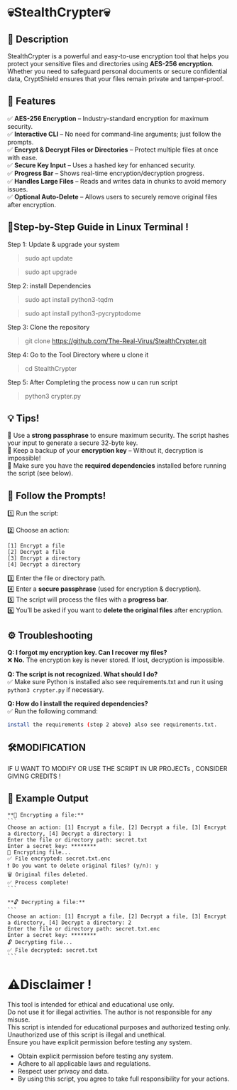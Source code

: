 # 💀StealthCrypter💀

## 📜 Description
StealthCrypter is a powerful and easy-to-use encryption tool that helps you protect your sensitive files and directories using **AES-256 encryption**. Whether you need to safeguard personal documents or secure confidential data, CryptShield ensures that your files remain private and tamper-proof.

## 🔑 Features
✅ **AES-256 Encryption** – Industry-standard encryption for maximum security.  
✅ **Interactive CLI** – No need for command-line arguments; just follow the prompts.  
✅ **Encrypt & Decrypt Files or Directories** – Protect multiple files at once with ease.  
✅ **Secure Key Input** – Uses a hashed key for enhanced security.  
✅ **Progress Bar** – Shows real-time encryption/decryption progress.  
✅ **Handles Large Files** – Reads and writes data in chunks to avoid memory issues.  
✅ **Optional Auto-Delete** – Allows users to securely remove original files after encryption.  

## 🚀Step-by-Step Guide in Linux Terminal !

Step 1: Update & upgrade your system  
>sudo apt update  

>sudo apt upgrade  

Step 2: install Dependencies  
>sudo apt install python3-tqdm  

>sudo apt install python3-pycryptodome  
 
Step 3: Clone the repository  
>git clone https://github.com/The-Real-Virus/StealthCrypter.git  

Step 4: Go to the Tool Directory where u clone it  
>cd StealthCrypter  

Step 5: After Completing the process now u can run script  
>python3 crypter.py  

## 💡 Tips!
🔹 Use a **strong passphrase** to ensure maximum security. The script hashes your input to generate a secure 32-byte key.  
🔹 Keep a backup of your **encryption key** – Without it, decryption is impossible!  
🔹 Make sure you have the **required dependencies** installed before running the script (see below).  

## 🤝 Follow the Prompts!
1️⃣ Run the script:  

2️⃣ Choose an action:
   ```
   [1] Encrypt a file
   [2] Decrypt a file
   [3] Encrypt a directory
   [4] Decrypt a directory
   ```
3️⃣ Enter the file or directory path.  
4️⃣ Enter a **secure passphrase** (used for encryption & decryption).  
5️⃣ The script will process the files with a **progress bar**.  
6️⃣ You’ll be asked if you want to **delete the original files** after encryption.  

## ⚙️ Troubleshooting
**Q: I forgot my encryption key. Can I recover my files?**  
❌ **No.** The encryption key is never stored. If lost, decryption is impossible.  

**Q: The script is not recognized. What should I do?**  
✅ Make sure Python is installed also see requirements.txt and run it using `python3 crypter.py` if necessary.  

**Q: How do I install the required dependencies?**  
✅ Run the following command:  
   ```sh
   install the requirements (step 2 above) also see requirements.txt.
   ```
## 🛠️MODIFICATION 

IF U WANT TO MODIFY OR USE THE SCRIPT IN UR PROJECTs , CONSIDER GIVING CREDITS !  

## 📂 Example Output
	**🔐 Encrypting a file:**
	```
	Choose an action: [1] Encrypt a file, [2] Decrypt a file, [3] Encrypt a directory, [4] Decrypt a directory: 1
	Enter the file or directory path: secret.txt
	Enter a secret key: ********
	🔐 Encrypting file...
	✅ File encrypted: secret.txt.enc
	❗ Do you want to delete original files? (y/n): y
	🗑️ Original files deleted.
	✅ Process complete!
	```

	**🔓 Decrypting a file:**
	```
	Choose an action: [1] Encrypt a file, [2] Decrypt a file, [3] Encrypt a directory, [4] Decrypt a directory: 2
	Enter the file or directory path: secret.txt.enc
	Enter a secret key: ********
	🔓 Decrypting file...
	✅ File decrypted: secret.txt
	```
# ⚠️Disclaimer !
This tool is intended for ethical and educational use only.  
Do not use it for illegal activities. The author is not responsible for any misuse.  
This script is intended for educational purposes and authorized testing only.  
Unauthorized use of this script is illegal and unethical.  
Ensure you have explicit permission before testing any system.  
- Obtain explicit permission before testing any system.  
- Adhere to all applicable laws and regulations.  
- Respect user privacy and data.  
- By using this script, you agree to take full responsibility for your actions.  
